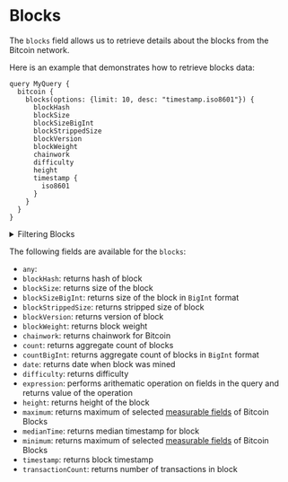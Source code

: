 # Blocks

The `blocks` field allows us to retrieve details about the blocks from the Bitcoin network.

Here is an example that demonstrates how to retrieve blocks data:

```
query MyQuery {
  bitcoin {
    blocks(options: {limit: 10, desc: "timestamp.iso8601"}) {
      blockHash
      blockSize
      blockSizeBigInt
      blockStrippedSize
      blockVersion
      blockWeight
      chainwork
      difficulty
      height
      timestamp {
        iso8601
      }
    }
  }
}
```

<details>
<summary>Filtering Blocks</summary>

Blocks can be filtered using the following arguments:

-   `any`:
-   `blockHash`: Filter by block hash
-   `blockSize`: Filter by block size
-   `blockStrippedSize`: Filter by stripped size of block
-   `blockVersion`: Filter by version of the block
-   `blockWeight`: Filter by block weight
-   `date`: Filter by selecting time in range, list or just date
-   `difficulty`: Filter by difficulty of the network
-   `height`: Filter by selecting height of the block
-   `options`: Filter returned data by ordering, limiting, and constraining it.
-   `time`: Filter by selecting time in range, list or just time
-   `transactionCount`: Filter by transction count in the block

</details>

The following fields are available for the `blocks`:

-   `any`:
-   `blockHash`: returns hash of block
-   `blockSize`: returns size of the block
-   `blockSizeBigInt`: returns size of the block in `BigInt` format
-   `blockStrippedSize`: returns stripped size of block
-   `blockVersion`: returns version of block
-   `blockWeight`: returns block weight
-   `chainwork`: returns chainwork for Bitcoin
-   `count`: returns aggregate count of blocks
-   `countBigInt`: returns aggregate count of blocks in `BigInt` format
-   `date`: returns date when block was mined
-   `difficulty`: returns difficulty
-   `expression`: performs arithematic operation on fields in the query and returns value of the operation
-   `height`: returns height of the block
-   `maximum`: returns maximum of selected [measurable fields](/v1/docs/graphql-reference/enums/bitcoin-blocks-measureable) of Bitcoin Blocks
-   `medianTime`: returns median timestamp for block
-   `minimum`: returns maximum of selected [measurable fields](/v1/docs/graphql-reference/enums/bitcoin-blocks-measureable) of Bitcoin Blocks
-   `timestamp`: returns block timestamp
-   `transactionCount`: returns number of transactions in block
